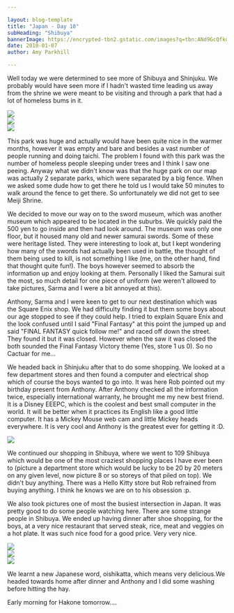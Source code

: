 ```yaml
---

layout: blog-template
title: "Japan - Day 10"
subHeading: "Shibuya"
bannerImage: https://encrypted-tbn2.gstatic.com/images?q=tbn:ANd9GcQfkosNw-i8kfLs6q8nnTX8JtVpH12AcGxjPbHlDfEx_kGjx1ru
date: 2010-01-07
author: Amy Parkhill

---
```

Well today we were determined to see more of Shibuya and Shinjuku. We probably would have seen more if I hadn't wasted time leading us away from the shrine we were meant to be visiting and through a park that had a lot of homeless bums in it.

<div class="center-image"><img src="https://2.bp.blogspot.com/-ahzMMdctah4/WBnAEARhJ0I/AAAAAAAACoI/iysSA8yvclIlDNcs_DXim_q9wscE_7dTgCLcB/s320/img_3997%255B1%255D.jpg" /></div>
<div class="center-image"><img src="https://3.bp.blogspot.com/-AQR9deyhUvI/WBnALePLFnI/AAAAAAAACoM/1mxNVgs_dfcp9QzlhDujNVQiChHg1YINwCLcB/s320/img_4006%255B1%255D.jpg" /></div>
<div class="center-image"><img src="https://1.bp.blogspot.com/-nqrCzqR3oDU/WBnAtToHJcI/AAAAAAAACoQ/U1DuC6n6hI0oSYLBWsFqj9kxdG6MoEyMACLcB/s320/img_4032%255B1%255D.jpg" /></div>

This park was huge and actually would have been quite nice in the warmer months, however it was empty and bare and besides a vast number of people running and doing taichi. The problem I found with this park was the number of homeless people sleeping under trees and I think I saw one peeing. Anyway what we didn't know was that the huge park on our map was actually 2 separate parks, which were separated by a big fence. When we asked some dude how to get there he told us I would take 50 minutes to walk around the fence to get there. So unfortunately we did not get to see Meiji Shrine.

We decided to move our way on to the sword museum, which was another museum which appeared to be located in the suburbs. We quickly paid the 500 yen to go inside and then had look around. The museum was only one floor, but it housed many old and newer samurai swords. Some of these were heritage listed. They were interesting to look at, but I kept wondering how many of the swords had actually been used in battle, the thought of them being used to kill, is not something I like (me, on the other hand, find that thought quite fun!). The boys however seemed to absorb the information up and enjoy looking at them. Personally I liked the Samurai suit the most, so much detail for one piece of uniform (we weren't allowed to take pictures, Sarma and I were a bit annoyed at this).

Anthony, Sarma and I were keen to get to our next destination which was the Square Enix shop. We had difficulty finding it but them some boys about our age stopped to see if they could help. I tried to explain Square Enix and the look confused until I said "Final Fantasy" at this point the jumped up and said "FINAL FANTASY quick follow me!" and raced off down the street. They found it but it was closed. However when the saw it was closed the both sounded the Final Fantasy Victory theme (Yes, store 1 us 0). So no Cactuar for me...

We headed back in Shinjuku after that to do some shopping. We looked at a few department stores and then found a computer and electrical shop which of course the boys wanted to go into. It was here Rob pointed out my birthday present from Anthony. After Anthony checked all the information twice, especially international warranty, he brought me my new best friend. It is a Disney EEEPC, which is the coolest and best small computer in the world. It will be better when it practices its English like a good little computer. It has a Mickey Mouse web cam and little Mickey heads everywhere. It is very cool and Anthony is the greatest ever for getting it :D.

<div class="center-image"><img src="https://2.bp.blogspot.com/-qGFjDSJRTmQ/WBnKi0A_EbI/AAAAAAAACpY/FIvypz6ttYc6Sm8mtrBvWvFo6pP6Y1CrwCLcB/s320/IMG_5633%255B1%255D.jpg" /></div>

We continued our shopping in Shibuya, where we went to 109 Shibuya which would be one of the most craziest shopping places I have ever been to (picture a department store which would be lucky to be 20 by 20 meters on any given level, now picture 8 or so storeys of that piled on top). We didn't buy anything. There was a Hello Kitty store but Rob refrained from buying anything. I think he knows we are on to his obsession :p.

We also took pictures one of most the busiest intersection in Japan. It was pretty good to do some people watching here. There are some strange people in Shibuya. We ended up having dinner after shoe shopping, for the boys, at a very nice restaurant that served steak, rice, meat and veggies on a hot plate. It was such nice food for a good price. Very very nice.

<div class="center-image"><img src="https://2.bp.blogspot.com/-7iMBk8dW_Fs/WBnHRvOu0aI/AAAAAAAACow/bR_qoX5Belk8dpApkVQW_V5iznZn410hACLcB/s320/img_4087%255B2%255D.jpg" /></div>
<div class="center-image"><img src="https://2.bp.blogspot.com/-RuxXmt-CqmU/WBnI-UT3aBI/AAAAAAAACpE/smLHoAONc0Ii_3QyIpTvIoKGo-cW0vuugCLcB/s320/DSC_0061%255B1%255D.jpg" /></div>
<div class="center-image"><img src="https://3.bp.blogspot.com/-tWu4Qiaalag/WBnHzMAiKXI/AAAAAAAACo0/Zbu43GQzicEuZgPDKqVRpK6DvRW2mbAtACLcB/s320/DSC_0028%255B1%255D.jpg" /></div>

We learnt a new Japanese word, oishikatta, which means very delicious.We headed towards home after dinner and Anthony and I did some washing before hitting the hay.

Early morning for Hakone tomorrow....
